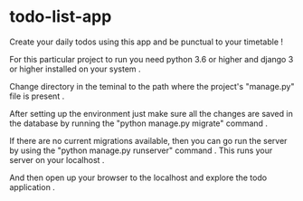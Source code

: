 # todo-list-app
Create your daily todos using this app and be punctual to your timetable !

For this particular project to run you need python 3.6 or higher and django 3 or higher installed on your system .

Change directory in the teminal to the path where the project's "manage.py" file is present . 
  

After setting up the environment just make sure all the changes are saved in the database by running the "python manage.py migrate" command .

If there are no current migrations available, then you can go run the server by using the "python manage.py runserver" command . This runs your server on your localhost .

And then open up your browser to the localhost and explore the todo application .

